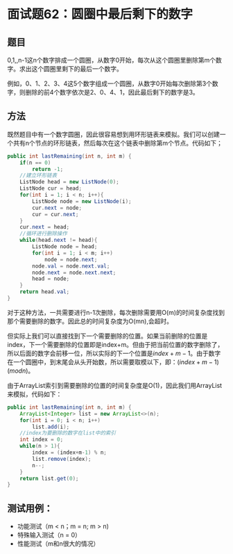 # 面试题62：圆圈中最后剩下的数字

## 题目  
0,1,,n-1这n个数字排成一个圆圈，从数字0开始，每次从这个圆圈里删除第m个数字。求出这个圆圈里剩下的最后一个数字。

例如，0、1、2、3、4这5个数字组成一个圆圈，从数字0开始每次删除第3个数字，则删除的前4个数字依次是2、0、4、1，因此最后剩下的数字是3。


## 方法
既然题目中有一个数字圆圈，因此很容易想到用环形链表来模拟。我们可以创建一个共有n个节点的环形链表，然后每次在这个链表中删除第m个节点。代码如下；
```java
public int lastRemaining(int n, int m) {
    if(n == 0)
        return -1;
    //建立环形链表
    ListNode head = new ListNode(0);
    ListNode cur = head;
    for(int i = 1; i < n; i++){
        ListNode node = new ListNode(i);
        cur.next = node;
        cur = cur.next;
    }
    cur.next = head;
    //循环进行删除操作
    while(head.next != head){
        ListNode node = head;
        for(int i = 1; i < m; i++)
            node = node.next;
        node.val = node.next.val;
        node.next = node.next.next;
        head = node;
    }
    return head.val;
}
```
对于这种方法，一共需要进行n-1次删除，每次删除需要用O(m)的时间复杂度找到那个需要删除的数字。因此总的时间复杂度为O(mn),会超时。

但实际上我们可以直接找到下一个需要删除的位置。如果当前删除的位置是index，下一个需要删除的位置即是index+m。但由于把当前位置的数字删除了，所以后面的数字会前移一位，所以实际的下一个位置是$index+m-1$。由于数字在一个圆圈中，到末尾会从头开始数，所以需要取模以下，即：$(index+m-1)(mod n)$。

由于ArrayList索引到需要删除的位置的时间复杂度是O(1)，因此我们用ArrayList来模拟，代码如下：

```java
public int lastRemaining(int n, int m) {
    ArrayList<Integer> list = new ArrayList<>(n);
    for(int i = 0; i < n; i++)
        list.add(i);
    //index为要删除的数字在list中的索引
    int index = 0;
    while(n > 1){
        index = (index+m-1) % n;
        list.remove(index);
        n--;
    }
    return list.get(0);
}
```

## 测试用例：
* 功能测试（m < n；m = n; m > n)
* 特殊输入测试（n = 0）
* 性能测试（m和n很大的情况）
